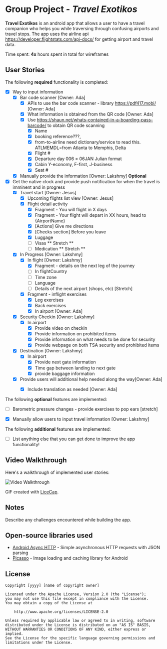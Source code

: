 # Group Project - *Travel Exotikos*

**Travel Exotikos** is an android app that allows a user to have a travel companion who helps you while traversing through confusing airports and travel stops. The app uses the airline api https://developer.flightstats.com/api-docs/ for getting airport and travel data.

Time spent: **4x** hours spent in total for wireframes

## User Stories

The following **required** functionality is completed:

* [x] Way to input information 
  * [x] Bar code scanner [Owner: Ada]
    * [x] APIs to use the bar code scanner - library https://pdf417.mobi/ [Owner: Ada]
    * [x] What information is obtained from the QR code  [Owner: Ada]
    * [x] Use https://shaun.net/whats-contained-in-a-boarding-pass-barcode/ to obtain QR code scanning
       * [x] Name
       * [x] booking  reference???,
       * [x] from-to-airline need dictionary/service to read this. ATLMEMDL=from Atlanta to Memphis, Delta
       * [x] Flight #
       * [x] Departure day 006 = 06JAN Julian format
       * [x] Cabin Y-economy, F-first, J-business
       * [x] Seat # 
  * [X] Manually provide the information [Owner: Lakshmy] **Optional**
* [x] Get the native clock and provide push notification for when the travel is imminent and in progress
  * [x] Travel start [Owner: Jesus]
    * [x] Upcoming flights list view [Owner: Jesus]
    * [x] Flight detail activity
       * [x] Fragment - You will flight in X days
       * [x] Fragment - Your flight will depart in XX hours, head to {AirportName}
       * [x] [Actions] Give me directions
       * [x] [Checks section] Before you leave
       * [x] Luggage
       * [ ] Visas ** Stretch **
       * [ ] Medication ** Stretch **
  * [x] In Progress [Owner: Lakshmy]
    * [x] In flight [Owner: Lakshmy]
      * [x] Fragment - details on the next leg of the journey
       * [ ] In flightCountry
       * [ ] Time zone
       * [ ] Language
       * [ ] Details of the next airport (shops, etc) [Stretch]
     * [x] Fragment - inflight exercises
       * [x] Leg exercises
       * [x] Back exercises
       * [x] In airport [Owner: Ada]
  * [X] Security Checkin [Owner: Lakshmy]
    * [X] In airport
       * [X] Provide video on checkin
       * [X] Provide information on prohibited items
       * [X] Provide information on what needs to be done for security
       * [X] Provide webpage on both TSA security and prohibited items
  * [X] Destination [Owner: Lakshmy]
    * [X] In airport
       * [X] Provide next gate information
       * [X] Time gap between landing to next gate
       * [X] provide baggage information
  * [x] Provide users will additional help needed along the way[Owner: Ada]
    * [x] Include translation as needed [Owner: Ada]
   

The following **optional** features are implemented:
  * [ ] Barometric pressure changes - provide exercises to pop ears [stretch]
  * [x] Manually allow users to input travel information [Owner: Lakshmy] 


The following **additional** features are implemented:

* [ ] List anything else that you can get done to improve the app functionality!

## Video Walkthrough

Here's a walkthrough of implemented user stories:

![Video Walkthrough](https://github.com/travelExotikos/Exotikos/blob/master/wireframes/bullheadNBD90Wada11212016155408.gif?raw=true)

GIF created with [LiceCap](http://www.cockos.com/licecap/).

## Notes

Describe any challenges encountered while building the app.

## Open-source libraries used

- [Android Async HTTP](https://github.com/loopj/android-async-http) - Simple asynchronous HTTP requests with JSON parsing
- [Picasso](http://square.github.io/picasso/) - Image loading and caching library for Android

## License

    Copyright [yyyy] [name of copyright owner]

    Licensed under the Apache License, Version 2.0 (the "License");
    you may not use this file except in compliance with the License.
    You may obtain a copy of the License at

        http://www.apache.org/licenses/LICENSE-2.0

    Unless required by applicable law or agreed to in writing, software
    distributed under the License is distributed on an "AS IS" BASIS,
    WITHOUT WARRANTIES OR CONDITIONS OF ANY KIND, either express or implied.
    See the License for the specific language governing permissions and
    limitations under the License.
